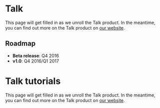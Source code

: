 # Talk

This page will get filled in as we unroll the Talk product. In the meantime, you can find out more on the Talk product on [our website](https://www.coralproject.net).

## Roadmap

* **Beta release**: Q4 2016
* **v1.0**: Q4 2016/Q1 2017


# Talk tutorials

This page will get filled in as we unroll the Talk product. In the meantime, you can find out more on the Talk product on [our website](https://www.coralproject.net).
